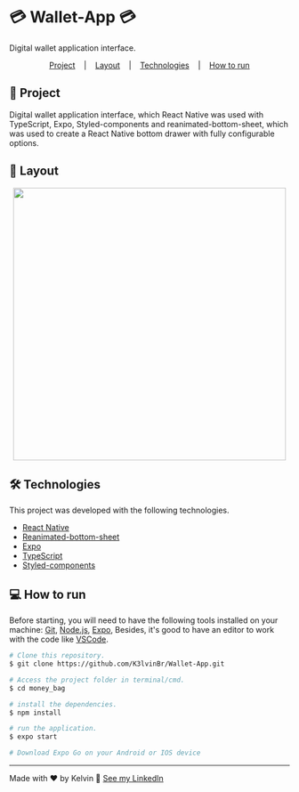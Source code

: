 # :credit_card: Wallet-App :credit_card:

Digital wallet application interface.
<p align="center">
  <a href="#page_facing_up-project">Project</a> &nbsp;&nbsp;&nbsp;|&nbsp;&nbsp;&nbsp;
  <a href="#art-layout">Layout</a> &nbsp;&nbsp;&nbsp;|&nbsp;&nbsp;&nbsp;
  <a href="#hammer_and_wrench-technologies">Technologies</a> &nbsp;&nbsp;&nbsp;|&nbsp;&nbsp;&nbsp;
  <a href="#computer-how-to-run">How to run</a>
</p>

## :page_facing_up: Project
Digital wallet application interface, which React Native was used with TypeScript, Expo, Styled-components and reanimated-bottom-sheet, which was used to create a React Native bottom drawer with fully configurable options.

## :art: Layout
<div align="center">
  <img height="490" src="assets/to_Readme/app_gif.gif" />
</div>

## :hammer_and_wrench: Technologies
This project was developed with the following technologies.

- [React Native](https://reactnative.dev)
- [Reanimated-bottom-sheet](https://github.com/osdnk/react-native-reanimated-bottom-sheet)
- [Expo](https://expo.dev)
- [TypeScript](https://www.typescriptlang.org)
- [Styled-components](https://styled-components.com)

## :computer: How to run
Before starting, you will need to have the following tools installed on your machine:
[Git](https://git-scm.com), [Node.js](https://nodejs.org/en/), [Expo](https://expo.dev), Besides, it's good to have an editor to work with the code like [VSCode](https://code.visualstudio.com/).

```bash
# Clone this repository.
$ git clone https://github.com/K3lvinBr/Wallet-App.git

# Access the project folder in terminal/cmd.
$ cd money_bag

# install the dependencies.
$ npm install

# run the application.
$ expo start

# Download Expo Go on your Android or IOS device
```

---
Made with ❤️ by Kelvin 👋 [See my LinkedIn](https://www.linkedin.com/in/kelvin-sales-54306321a/)
